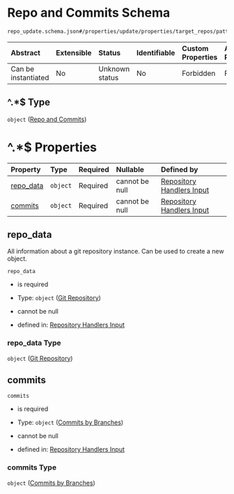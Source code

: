 # Repo and Commits Schema

```txt
repo_update.schema.json#/properties/update/properties/target_repos/patternProperties/^.*$
```



| Abstract            | Extensible | Status         | Identifiable | Custom Properties | Additional Properties | Access Restrictions | Defined In                                                                           |
| :------------------ | :--------- | :------------- | :----------- | :---------------- | :-------------------- | :------------------ | :----------------------------------------------------------------------------------- |
| Can be instantiated | No         | Unknown status | No           | Forbidden         | Forbidden             | none                | [repo-update.schema.json*](../../out/repo-update.schema.json "open original schema") |

## ^.\*$ Type

`object` ([Repo and Commits](repo-update-properties-update-data-properties-target-repos-patternproperties-repo-and-commits.md))

# ^.\*$ Properties

| Property                | Type     | Required | Nullable       | Defined by                                                                                                                                                                                                                                                                  |
| :---------------------- | :------- | :------- | :------------- | :-------------------------------------------------------------------------------------------------------------------------------------------------------------------------------------------------------------------------------------------------------------------------- |
| [repo_data](#repo_data) | `object` | Required | cannot be null | [Repository Handlers Input](repo-update-definitions-git-repository.md "repo_update.schema.json#/properties/update/properties/target_repos/patternProperties/^.*$/properties/repo_data")                                                                                     |
| [commits](#commits)     | `object` | Required | cannot be null | [Repository Handlers Input](repo-update-properties-update-data-properties-target-repos-patternproperties-repo-and-commits-properties-commits-by-branches.md "repo_update.schema.json#/properties/update/properties/target_repos/patternProperties/^.*$/properties/commits") |

## repo_data

All information about a git repository instance. Can be used to create a new object.

`repo_data`

*   is required

*   Type: `object` ([Git Repository](repo-update-definitions-git-repository.md))

*   cannot be null

*   defined in: [Repository Handlers Input](repo-update-definitions-git-repository.md "repo_update.schema.json#/properties/update/properties/target_repos/patternProperties/^.\*$/properties/repo_data")

### repo_data Type

`object` ([Git Repository](repo-update-definitions-git-repository.md))

## commits



`commits`

*   is required

*   Type: `object` ([Commits by Branches](repo-update-properties-update-data-properties-target-repos-patternproperties-repo-and-commits-properties-commits-by-branches.md))

*   cannot be null

*   defined in: [Repository Handlers Input](repo-update-properties-update-data-properties-target-repos-patternproperties-repo-and-commits-properties-commits-by-branches.md "repo_update.schema.json#/properties/update/properties/target_repos/patternProperties/^.\*$/properties/commits")

### commits Type

`object` ([Commits by Branches](repo-update-properties-update-data-properties-target-repos-patternproperties-repo-and-commits-properties-commits-by-branches.md))

